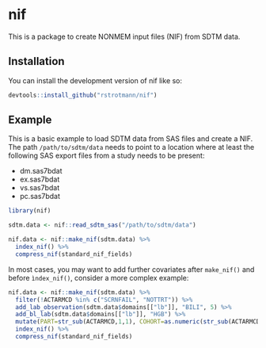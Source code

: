 
<!-- README.md is generated from README.Rmd. Please edit that file -->

# nif

<!-- badges: start -->
<!-- badges: end -->

This is a package to create NONMEM input files (NIF) from SDTM data.

## Installation

You can install the development version of nif like so:

``` r
devtools::install_github("rstrotmann/nif")
```

## Example

This is a basic example to load SDTM data from SAS files and create a
NIF. The path `/path/to/sdtm/data` needs to point to a location where at
least the following SAS export files from a study needs to be present:

- dm.sas7bdat
- ex.sas7bdat
- vs.sas7bdat
- pc.sas7bdat

``` r
library(nif)

sdtm.data <- nif::read_sdtm_sas("/path/to/sdtm/data")

nif.data <- nif::make_nif(sdtm.data) %>%
  index_nif() %>%
  compress_nif(standard_nif_fields)
```

In most cases, you may want to add further covariates after `make_nif()`
and before `ìndex_nif()`, consider a more complex example:

``` r
nif.data <- nif::make_nif(sdtm.data) %>%
  filter(!ACTARMCD %in% c("SCRNFAIL", "NOTTRT")) %>% 
  add_lab_observation(sdtm.data$domains[["lb"]], "BILI", 5) %>% 
  add_bl_lab(sdtm.data$domains[["lb"]], "HGB") %>% 
  mutate(PART=str_sub(ACTARMCD,1,1), COHORT=as.numeric(str_sub(ACTARMCD, 2, 2))) %>%
  index_nif() %>%
  compress_nif(standard_nif_fields)
```
